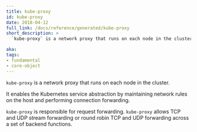 ```yaml
---
title: kube-proxy
id: kube-proxy
date: 2018-04-12
full_link: /docs/reference/generated/kube-proxy
short_description: >
  `kube-proxy` is a network proxy that runs on each node in the cluster.

aka: 
tags:
- fundamental
- core-object
---
```

 `kube-proxy` is a network proxy that runs on each node in the cluster.

It enables the Kubernetes service abstraction by maintaining network rules on
the host and performing connection forwarding.

<!--more--> 

`kube-proxy` is responsible for request forwarding. `kube-proxy` allows TCP and UDP stream forwarding or round robin TCP and UDP forwarding across a set of backend functions.

